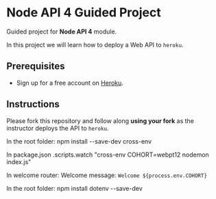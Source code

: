 # Node API 4 Guided Project

Guided project for **Node API 4** module.

In this project we will learn how to deploy a Web API to `heroku`.

## Prerequisites

- Sign up for a free account on [Heroku](https://www.heroku.com/).

## Instructions

Please fork this repository and follow along **using your fork** as the instructor deploys the API to `heroku`.


In the root folder:
npm install --save-dev cross-env

In package.json .scripts.watch "cross-env COHORT=webpt12 nodemon index.js"

In welcome router: 
Welcome message: `Welcome ${process.env.COHORT}`

In the root folder:
npm install dotenv --save-dev

